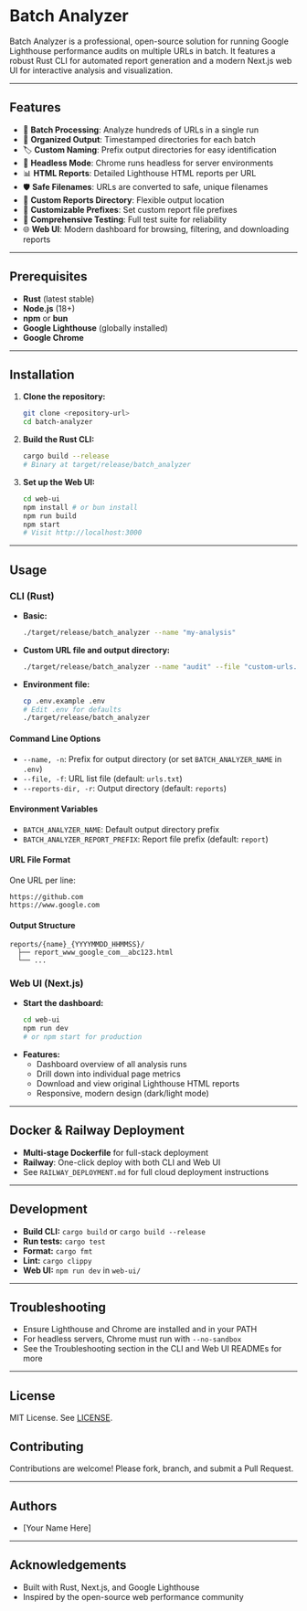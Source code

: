 # Batch Analyzer

Batch Analyzer is a professional, open-source solution for running Google Lighthouse performance audits on multiple URLs in batch. It features a robust Rust CLI for automated report generation and a modern Next.js web UI for interactive analysis and visualization.

---

## Features

- 🚀 **Batch Processing**: Analyze hundreds of URLs in a single run
- 📁 **Organized Output**: Timestamped directories for each batch
- 🏷️ **Custom Naming**: Prefix output directories for easy identification
- 🔧 **Headless Mode**: Chrome runs headless for server environments
- 📊 **HTML Reports**: Detailed Lighthouse HTML reports per URL
- 🛡️ **Safe Filenames**: URLs are converted to safe, unique filenames
- 📂 **Custom Reports Directory**: Flexible output location
- 🎯 **Customizable Prefixes**: Set custom report file prefixes
- 🧪 **Comprehensive Testing**: Full test suite for reliability
- 🌐 **Web UI**: Modern dashboard for browsing, filtering, and downloading reports

---

## Prerequisites

- **Rust** (latest stable)
- **Node.js** (18+)
- **npm** or **bun**
- **Google Lighthouse** (globally installed)
- **Google Chrome**

---

## Installation

1. **Clone the repository:**
   ```bash
   git clone <repository-url>
   cd batch-analyzer
   ```
2. **Build the Rust CLI:**
   ```bash
   cargo build --release
   # Binary at target/release/batch_analyzer
   ```
3. **Set up the Web UI:**
   ```bash
   cd web-ui
   npm install # or bun install
   npm run build
   npm start
   # Visit http://localhost:3000
   ```

---

## Usage

### CLI (Rust)

- **Basic:**
  ```bash
  ./target/release/batch_analyzer --name "my-analysis"
  ```
- **Custom URL file and output directory:**
  ```bash
  ./target/release/batch_analyzer --name "audit" --file "custom-urls.txt" --reports-dir "custom-reports"
  ```
- **Environment file:**
  ```bash
  cp .env.example .env
  # Edit .env for defaults
  ./target/release/batch_analyzer
  ```

#### Command Line Options
- `--name, -n`: Prefix for output directory (or set `BATCH_ANALYZER_NAME` in `.env`)
- `--file, -f`: URL list file (default: `urls.txt`)
- `--reports-dir, -r`: Output directory (default: `reports`)

#### Environment Variables
- `BATCH_ANALYZER_NAME`: Default output directory prefix
- `BATCH_ANALYZER_REPORT_PREFIX`: Report file prefix (default: `report`)

#### URL File Format
One URL per line:
```
https://github.com
https://www.google.com
```

#### Output Structure
```
reports/{name}_{YYYYMMDD_HHMMSS}/
  ├── report_www_google_com__abc123.html
  └── ...
```

### Web UI (Next.js)

- **Start the dashboard:**
  ```bash
  cd web-ui
  npm run dev
  # or npm start for production
  ```
- **Features:**
  - Dashboard overview of all analysis runs
  - Drill down into individual page metrics
  - Download and view original Lighthouse HTML reports
  - Responsive, modern design (dark/light mode)

---

## Docker & Railway Deployment

- **Multi-stage Dockerfile** for full-stack deployment
- **Railway**: One-click deploy with both CLI and Web UI
- See `RAILWAY_DEPLOYMENT.md` for full cloud deployment instructions

---

## Development

- **Build CLI:** `cargo build` or `cargo build --release`
- **Run tests:** `cargo test`
- **Format:** `cargo fmt`
- **Lint:** `cargo clippy`
- **Web UI:** `npm run dev` in `web-ui/`

---

## Troubleshooting

- Ensure Lighthouse and Chrome are installed and in your PATH
- For headless servers, Chrome must run with `--no-sandbox`
- See the Troubleshooting section in the CLI and Web UI READMEs for more

---

## License

MIT License. See [LICENSE](LICENSE).

## Contributing

Contributions are welcome! Please fork, branch, and submit a Pull Request.

---

## Authors
- [Your Name Here]

---

## Acknowledgements
- Built with Rust, Next.js, and Google Lighthouse
- Inspired by the open-source web performance community
